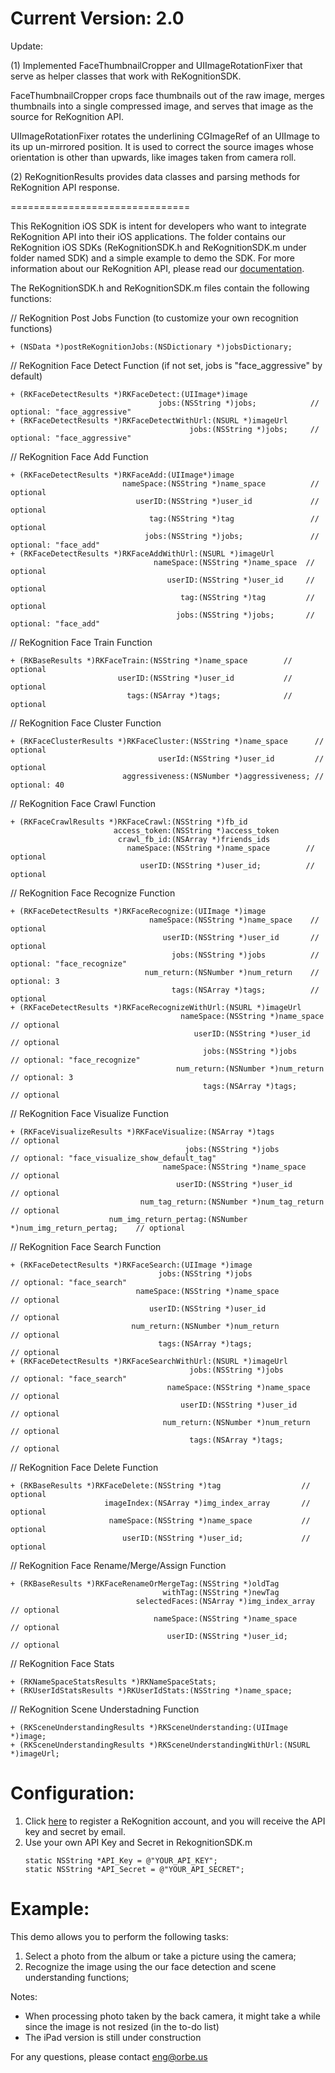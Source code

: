 Current Version: 2.0
===============================

Update:

(1) Implemented FaceThumbnailCropper and UIImageRotationFixer that serve as helper classes that work with ReKognitionSDK.

FaceThumbnailCropper crops face thumbnails out of the raw image, merges thumbnails into a single compressed image, and serves that image as the source for ReKognition API.

UIImageRotationFixer rotates the underlining CGImageRef of an UIImage to its up un-mirrored position. It is used to correct the source images whose orientation is other than upwards, like images taken from camera roll.

(2) ReKognitionResults provides data classes and parsing methods for ReKognition API response.

===============================

This ReKognition iOS SDK is intent for developers who want to integrate ReKognition API into their 
iOS applications. The folder contains our ReKognition iOS SDKs (ReKognitionSDK.h and ReKognitionSDK.m under folder named SDK) and 
a simple example to demo the SDK. For more information about our ReKognition API, please read our 
<a href="http://v2.rekognition.com/developer/docs">documentation</a>.

The ReKognitionSDK.h and ReKognitionSDK.m files contain the following functions:

// ReKognition Post Jobs Function (to customize your own recognition functions)
<pre><code>+ (NSData *)postReKognitionJobs:(NSDictionary *)jobsDictionary;
</code></pre>

// ReKognition Face Detect Function (if not set, jobs is "face_aggressive" by default)
<pre><code>+ (RKFaceDetectResults *)RKFaceDetect:(UIImage*)image
                                 jobs:(NSString *)jobs;            // optional: "face_aggressive"
+ (RKFaceDetectResults *)RKFaceDetectWithUrl:(NSURL *)imageUrl
                                        jobs:(NSString *)jobs;     // optional: "face_aggressive"
</code></pre>

// ReKognition Face Add Function
<pre><code>+ (RKFaceDetectResults *)RKFaceAdd:(UIImage*)image
                         nameSpace:(NSString *)name_space          // optional
                            userID:(NSString *)user_id             // optional
                               tag:(NSString *)tag                 // optional
                              jobs:(NSString *)jobs;               // optional: "face_add"
+ (RKFaceDetectResults *)RKFaceAddWithUrl:(NSURL *)imageUrl
                                nameSpace:(NSString *)name_space  // optional
                                   userID:(NSString *)user_id     // optional
                                      tag:(NSString *)tag         // optional
                                     jobs:(NSString *)jobs;       // optional: "face_add"
</code></pre>

// ReKognition Face Train Function
<pre><code>+ (RKBaseResults *)RKFaceTrain:(NSString *)name_space        // optional
                        userID:(NSString *)user_id           // optional
                          tags:(NSArray *)tags;              // optional
</code></pre>

// ReKognition Face Cluster Function
<pre><code>+ (RKFaceClusterResults *)RKFaceCluster:(NSString *)name_space      // optional
                                 userId:(NSString *)user_id         // optional
                         aggressiveness:(NSNumber *)aggressiveness; // optional: 40
</code></pre>

// ReKognition Face Crawl Function
<pre><code>+ (RKFaceCrawlResults *)RKFaceCrawl:(NSString *)fb_id
                       access_token:(NSString *)access_token
                        crawl_fb_id:(NSArray *)friends_ids
                          nameSpace:(NSString *)name_space        // optional
                             userID:(NSString *)user_id;          // optional
</code></pre>

// ReKognition Face Recognize Function
<pre><code>+ (RKFaceDetectResults *)RKFaceRecognize:(UIImage *)image
                               nameSpace:(NSString *)name_space    // optional
                                  userID:(NSString *)user_id       // optional
                                    jobs:(NSString *)jobs          // optional: "face_recognize"
                              num_return:(NSNumber *)num_return    // optional: 3
                                    tags:(NSArray *)tags;          // optional
+ (RKFaceDetectResults *)RKFaceRecognizeWithUrl:(NSURL *)imageUrl
                                      nameSpace:(NSString *)name_space     // optional
                                         userID:(NSString *)user_id        // optional
                                           jobs:(NSString *)jobs           // optional: "face_recognize"
                                     num_return:(NSNumber *)num_return     // optional: 3
                                           tags:(NSArray *)tags;           // optional
</code></pre>

// ReKognition Face Visualize Function
<pre><code>+ (RKFaceVisualizeResults *)RKFaceVisualize:(NSArray *)tags                       // optional
                                       jobs:(NSString *)jobs                      // optional: "face_visualize_show_default_tag"
                                  nameSpace:(NSString *)name_space                // optional
                                     userID:(NSString *)user_id                   // optional
                             num_tag_return:(NSNumber *)num_tag_return            // optional
                      num_img_return_pertag:(NSNumber *)num_img_return_pertag;    // optional
</code></pre>

// ReKognition Face Search Function
<pre><code>+ (RKFaceDetectResults *)RKFaceSearch:(UIImage *)image
                                 jobs:(NSString *)jobs                 // optional: "face_search"
                            nameSpace:(NSString *)name_space           // optional
                               userID:(NSString *)user_id              // optional
                           num_return:(NSNumber *)num_return           // optional
                                 tags:(NSArray *)tags;                 // optional
+ (RKFaceDetectResults *)RKFaceSearchWithUrl:(NSURL *)imageUrl
                                        jobs:(NSString *)jobs          // optional: "face_search"
                                   nameSpace:(NSString *)name_space    // optional
                                      userID:(NSString *)user_id       // optional
                                  num_return:(NSNumber *)num_return    // optional
                                        tags:(NSArray *)tags;          // optional
</code></pre>

// ReKognition Face Delete Function
<pre><code>+ (RKBaseResults *)RKFaceDelete:(NSString *)tag                  // optional
                     imageIndex:(NSArray *)img_index_array       // optional
                      nameSpace:(NSString *)name_space           // optional
                         userID:(NSString *)user_id;             // optional
</code></pre>

// ReKognition Face Rename/Merge/Assign Function
<pre><code>+ (RKBaseResults *)RKFaceRenameOrMergeTag:(NSString *)oldTag
                                  withTag:(NSString *)newTag
                            selectedFaces:(NSArray *)img_index_array     // optional
                                nameSpace:(NSString *)name_space         // optional
                                   userID:(NSString *)user_id;           // optional
</code></pre>

// ReKognition Face Stats
<pre><code>+ (RKNameSpaceStatsResults *)RKNameSpaceStats;
+ (RKUserIdStatsResults *)RKUserIdStats:(NSString *)name_space;
</code></pre>

// ReKognition Scene Understadning Function
<pre><code>+ (RKSceneUnderstandingResults *)RKSceneUnderstanding:(UIImage *)image;
+ (RKSceneUnderstandingResults *)RKSceneUnderstandingWithUrl:(NSURL *)imageUrl;
</code></pre>

Configuration:
===============================
<ol>
<li> Click <a href="http://v2.rekognition.com/user/create">here</a> to register a ReKognition account, and you will receive the API key and secret by email.

<li> Use your own API Key and Secret in RekognitionSDK.m</li>
 
<pre><code>static NSString *API_Key = @"YOUR_API_KEY";
static NSString *API_Secret = @"YOUR_API_SECRET";
</code></pre>

</ol>


Example: 
===============================
This demo allows you to perform the following tasks:
<ol>
<li> Select a photo from the album or take a picture using the camera; </li> 

<li> Recognize the image using the our face detection and scene understanding functions;</li> 
</ol>

Notes: 

<ul>
<li> When processing photo taken by the back camera, it might take a while since the image is not resized (in the to-do list)
</li>
<li> The iPad version is still under construction
</li>
</ul>

For any questions, please contact eng@orbe.us
